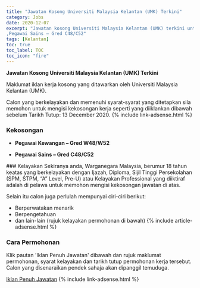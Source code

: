 ```yaml
---
title: "Jawatan Kosong Universiti Malaysia Kelantan (UMK) Terkini" 
category: Jobs 
date: 2020-12-07 
excerpt: "Jawatan kosong Universiti Malaysia Kelantan (UMK) terkini untuk kekosongan Pegawai Kewangan – Gred W48/W52
,Pegawai Sains – Gred C48/C52" 
tags: [Kelantan] 
toc: true 
toc_label: TOC 
toc_icon: "fire" 
--- 
```


**Jawatan Kosong Universiti Malaysia Kelantan (UMK) Terkini**

Maklumat iklan kerja kosong yang ditawarkan oleh Universiti Malaysia Kelantan (UMK). 

Calon yang berkelayakan dan memenuhi syarat-syarat yang ditetapkan sila memohon untuk mengisi kekosongan kerja seperti yang diiklankan dibawah sebelum Tarikh Tutup: 13 December 2020. 
{% include link-adsense.html %} 
### Kekosongan 
<ul>
<li>
<p><strong>Pegawai Kewangan &#8211; Gred W48/W52</strong></p>
</li>
<li><strong>Pegawai Sains &#8211; Gred C48/C52</strong></li>
</ul> 
### Kelayakan 
Sekiranya anda, Warganegara Malaysia, berumur 18 tahun keatas yang berkelayakan dengan Ijazah, Diploma, Sijil Tinggi Persekolahan (SPM, STPM, “A” Level, Pre-U) atau Kelayakan Professional yang diiktiraf adalah di pelawa untuk memohon mengisi kekosongan jawatan di atas.

Selain itu calon juga perlulah mempunyai ciri-ciri berikut:
- Berperwatakan menarik
- Berpengetahuan
- dan lain-lain (rujuk kelayakan permohonan di bawah) 
{% include article-adsense.html %} 
### Cara Permohonan 
Klik pautan 'Iklan Penuh Jawatan' dibawah dan rujuk maklumat permohonan, syarat kelayakan dan tarikh tutup permohonan kerja tersebut.
Calon yang disenaraikan pendek sahaja akan dipanggil temuduga.

<a href="http://infokerjaya.org/jawatan-kosong-universiti-malaysia-kelantan/" class="btn btn--info" target="_blank" rel="nofollow noopenner">Iklan Penuh Jawatan</a> 
{% include link-adsense.html %} 